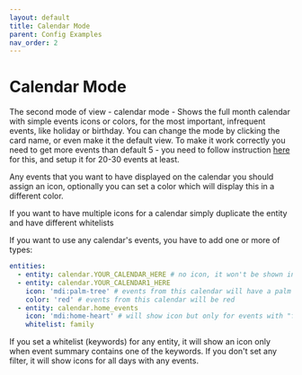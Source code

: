 ```yaml
---
layout: default
title: Calendar Mode
parent: Config Examples
nav_order: 2
---
```


# Calendar Mode

The second mode of view - calendar mode - Shows the full month calendar with simple events icons or colors, for the most important, infrequent events, like holiday or birthday.
You can change the mode by clicking the card name, or even make it the default view.
To make it work correctly you need to get more events than default 5 - you need to follow instruction [here](/quickstart#Show-more-than-5-events) for this, and setup it for 20-30 events at least.

Any events that you want to have displayed on the calendar you should assign an icon, optionally you can set a color which will display this in a different color.

If you want to have multiple icons for a calendar simply duplicate the entity and have different whitelists

If you want to use any calendar's events, you have to add one or more of types:

```yaml
entities:
  - entity: calendar.YOUR_CALENDAR_HERE # no icon, it won't be shown in calendar mode
  - entity: calendar.YOUR_CALENDAR1_HERE
    icon: 'mdi:palm-tree' # events from this calendar will have a palm tree icon
    color: 'red' # events from this calendar will be red
  - entity: calendar.home_events
    icon: 'mdi:home-heart' # will show icon but only for events with "family" in the title
    whitelist: family
```

If you set a whitelist (keywords) for any entity, it will show an icon only when event summary contains one of the keywords. If you don't set any filter, it will show icons for all days with any events.
